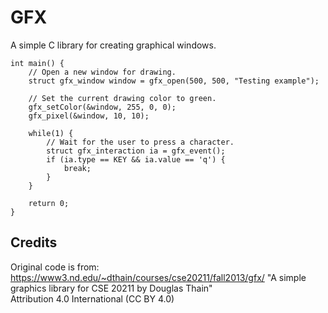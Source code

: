 # GFX
A simple C library for creating graphical windows.

```
int main() {
	// Open a new window for drawing.
	struct gfx_window window = gfx_open(500, 500, "Testing example");

	// Set the current drawing color to green.
	gfx_setColor(&window, 255, 0, 0);
	gfx_pixel(&window, 10, 10);
	
	while(1) {
		// Wait for the user to press a character.
		struct gfx_interaction ia = gfx_event();
		if (ia.type == KEY && ia.value == 'q') {
			break;
		}
	}
	
	return 0;
}
```

## Credits
Original code is from:  
https://www3.nd.edu/~dthain/courses/cse20211/fall2013/gfx/
"A simple graphics library for CSE 20211 by Douglas Thain"  
Attribution 4.0 International (CC BY 4.0)  
